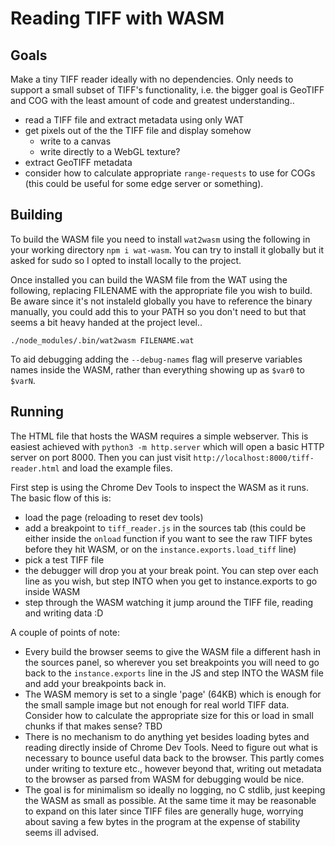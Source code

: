 # Reading TIFF with WASM

## Goals
Make a tiny TIFF reader ideally with no dependencies. Only needs to support a small subset of TIFF's functionality, i.e. the bigger goal is GeoTIFF and COG with the least amount of code and greatest understanding..

- read a TIFF file and extract metadata using only WAT
- get pixels out of the the TIFF file and display somehow
    - write to a canvas
    - write directly to a WebGL texture?
- extract GeoTIFF metadata
- consider how to calculate appropriate `range-requests` to use for COGs (this could be useful for some edge server or something).

## Building
To build the WASM file you need to install `wat2wasm` using the following in your working directory `npm i wat-wasm`. You can try to install it globally but it asked for sudo so I opted to install locally to the project.

Once installed you can build the WASM file from the WAT using the following, replacing FILENAME with the appropriate file you wish to build. Be aware since it's not instaleld globally you have to reference the binary manually, you could add this to your PATH so you don't need to but that seems a bit heavy handed at the project level..

`./node_modules/.bin/wat2wasm FILENAME.wat`

To aid debugging adding the `--debug-names` flag will preserve variables names inside the WASM, rather than everything showing up as `$var0` to `$varN`.


## Running
The HTML file that hosts the WASM requires a simple webserver. This is easiest achieved with `python3 -m http.server` which will open a basic HTTP server on port 8000. Then you can just visit `http://localhost:8000/tiff-reader.html` and load the example files.

First step is using the Chrome Dev Tools to inspect the WASM as it runs. The basic flow of this is:

- load the page (reloading to reset dev tools)
- add a breakpoint to `tiff_reader.js` in the sources tab (this could be either inside the `onload` function if you want to see the raw TIFF bytes before they hit WASM, or on the `instance.exports.load_tiff` line)
- pick a test TIFF file
- the debugger will drop you at your break point. You can step over each line as you wish, but step INTO when you get to instance.exports to go inside WASM
- step through the WASM watching it jump around the TIFF file, reading and writing data :D


A couple of points of note:
- Every build the browser seems to give the WASM file a different hash in the sources panel, so wherever you set breakpoints you will need to go back to the `instance.exports` line in the JS and step INTO the WASM file and add your breakpoints back in.
- The WASM memory is set to a single 'page' (64KB) which is enough for the small sample image but not enough for real world TIFF data. Consider how to calculate the appropriate size for this or load in small chunks if that makes sense? TBD
- There is no mechanism to do anything yet besides loading bytes and reading directly inside of Chrome Dev Tools. Need to figure out what is necessary to bounce useful data back to the browser. This partly comes under writing to texture etc., however beyond that, writing out metadata to the browser as parsed from WASM for debugging would be nice.
- The goal is for minimalism so ideally no logging, no C stdlib, just keeping the WASM as small as possible. At the same time it may be reasonable to expand on this later since TIFF files are generally huge, worrying about saving a few bytes in the program at the expense of stability seems ill advised.
